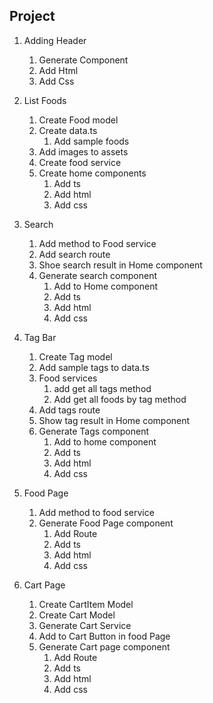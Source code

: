 ## Project
1. Adding Header
    1. Generate Component
    2. Add Html
    3. Add Css

2. List Foods
    1. Create Food model
    2. Create data.ts
        1. Add sample foods
    3. Add images to assets
    4. Create food service
    5. Create home components
        1. Add ts
        2. Add html
        3. Add css

3. Search
    1. Add method to Food service
    2. Add search route
    3. Shoe search result in Home component
    4. Generate search component
        1. Add to Home component
        2. Add ts
        3. Add html
        4. Add css

4. Tag Bar
    1. Create Tag model
    2. Add sample tags to data.ts
    3. Food services
        1. add get all tags method
        2. Add get all foods by tag method
    4. Add tags route
    5. Show tag result in Home component
    6. Generate Tags component
        1. Add to home component
        2. Add ts
        3. Add html
        4. Add css

5. Food Page 
    1. Add method to food service
    2. Generate Food Page component
        1. Add Route
        2. Add ts
        3. Add html
        4. Add css
6. Cart Page
    1. Create CartItem Model
    2. Create Cart Model
    3. Generate Cart Service 
    4. Add to Cart Button in food Page
    5. Generate Cart page component
        1. Add Route
        2. Add ts
        3. Add html
        4. Add css